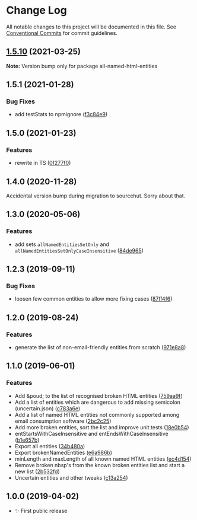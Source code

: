 # Change Log

All notable changes to this project will be documented in this file.
See [Conventional Commits](https://conventionalcommits.org) for commit guidelines.

## [1.5.10](https://github.com/codsen/codsen/compare/all-named-html-entities@1.5.9...all-named-html-entities@1.5.10) (2021-03-25)

**Note:** Version bump only for package all-named-html-entities





## 1.5.1 (2021-01-28)

### Bug Fixes

- add testStats to npmignore ([f3c84e9](https://github.com/codsen/codsen/commit/f3c84e95afc5514214312f913692d85b2e12eb29))

## 1.5.0 (2021-01-23)

### Features

- rewrite in TS ([0f277f0](https://github.com/codsen/codsen/commit/0f277f08543f600999a60c9499b91bef76a71b28))

## 1.4.0 (2020-11-28)

Accidental version bump during migration to sourcehut. Sorry about that.

## 1.3.0 (2020-05-06)

### Features

- add sets `allNamedEntitiesSetOnly` and `allNamedEntitiesSetOnlyCaseInsensitive` ([84de965](https://gitlab.com/codsen/codsen/commit/84de965ae31eee50d3c08733f9750a8fbe8a7299))

## 1.2.3 (2019-09-11)

### Bug Fixes

- loosen few common entities to allow more fixing cases ([87ff4f6](https://gitlab.com/codsen/codsen/commit/87ff4f6))

## 1.2.0 (2019-08-24)

### Features

- generate the list of non-email-friendly entities from scratch ([971e8a8](https://gitlab.com/codsen/codsen/commit/971e8a8))

## 1.1.0 (2019-06-01)

### Features

- Add &poud; to the list of recognised broken HTML entities ([759aa9f](https://gitlab.com/codsen/codsen/commit/759aa9f))
- Add a list of entities which are dangerous to add missing semicolon (uncertain.json) ([c783a6e](https://gitlab.com/codsen/codsen/commit/c783a6e))
- Add a list of named HTML entities not commonly supported among email consumption software ([2bc2c25](https://gitlab.com/codsen/codsen/commit/2bc2c25))
- Add more broken entities, sort the list and improve unit tests ([18e0b54](https://gitlab.com/codsen/codsen/commit/18e0b54))
- entStartsWithCaseInsensitive and entEndsWithCaseInsensitive ([b1e657b](https://gitlab.com/codsen/codsen/commit/b1e657b))
- Export all entities ([34b480a](https://gitlab.com/codsen/codsen/commit/34b480a))
- Export brokenNamedEntities ([e6a986b](https://gitlab.com/codsen/codsen/commit/e6a986b))
- minLength and maxLength of all known named HTML entities ([ec4d154](https://gitlab.com/codsen/codsen/commit/ec4d154))
- Remove broken nbsp's from the known broken entities list and start a new list ([2b532fd](https://gitlab.com/codsen/codsen/commit/2b532fd))
- Uncertain entities and other tweaks ([c13a254](https://gitlab.com/codsen/codsen/commit/c13a254))

## 1.0.0 (2019-04-02)

- ✨ First public release
